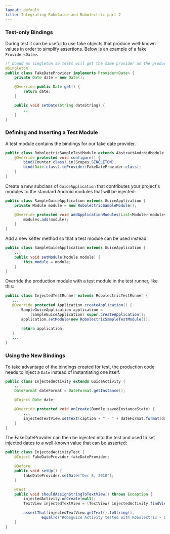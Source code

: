 ```yaml
---
layout: default
title: Integrating RoboGuice and Robolectric part 2
---
```


### Test-only Bindings
During test it can be useful to use fake objects that produce well-known values in order to simplify assertions. Below
is an example of a fake <code>Provider&lt;Date&gt;</code>.

```java
/* bound as singleton so tests will get the same provider as the production code */
@Singleton
public class FakeDateProvider implements Provider<Date> {
    private Date date = new Date();

    @Override public Date get() {
        return date;
    }

    public void setDate(String dateString) {
        ...
    }
}
```

### Defining and Inserting a Test Module
A test module contains the bindings for our fake date provider.

```java
public class RobolectricSampleTestModule extends AbstractAndroidModule {
    @Override protected void configure() {
        bind(Counter.class).in(Scopes.SINGLETON);
        bind(Date.class).toProvider(FakeDateProvider.class);
    }
}
```

Create a new subclass of <code>GuiceApplication</code> that contributes your project's modules to the standard
Android modules that will be injected:

```java
public class SampleGuiceApplication extends GuiceApplication {
    private Module module = new RobolectricSampleModule();

    @Override protected void addApplicationModules(List<Module> modules) {
        modules.add(module);
    }
}
```

Add a new setter method so that a test module can be used instead:

```java
public class SampleGuiceApplication extends GuiceApplication {
    ...
    public void setModule(Module module) {
        this.module = module;
    }
}
```

Override the production module with a test module in the test runner, like this:

```java
public class InjectedTestRunner extends RobolectricTestRunner {
   ...
   @Override protected Application createApplication() {
       SampleGuiceApplication application =
           (SampleGuiceApplication) super.createApplication();
       application.setModule(new RobolectricSampleTestModule());

       return application;
   }
   ...
}
```

### Using the New Bindings
To take advantage of the bindings created for test, the production code needs to inject a <code>Date</code> instead of
instantiating one itself.

```java
public class InjectedActivity extends GuiceActivity {
    ...
    DateFormat dateFormat = DateFormat.getInstance();

    @Inject Date date;

    @Override protected void onCreate(Bundle savedInstanceState) {
        ...
        injectedTextView.setText(caption + " - " + dateFormat.format(date));
    }
}
```

The FakeDateProvider can then be injected into the test and used to set injected dates to a well-known value
that can be asserted:

```java
public class InjectedActivityTest {
    @Inject FakeDateProvider fakeDateProvider;

    @Before
    public void setUp() {
        fakeDateProvider.setDate("Dec 8, 2010");
    }

    @Test
    public void shouldAssignStringToTextView() throws Exception {
        injectedActivity.onCreate(null);
        TextView injectedTextView = (TextView) injectedActivity.findViewById(R.id.injected_text_view);

        assertThat(injectedTextView.getText().toString(),
                equalTo("Roboguice Activity tested with Robolectric - Dec 8, 2010"));
    }
}
```

